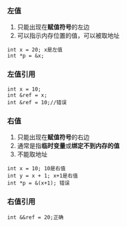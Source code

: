 ### 左值
1. 只能出现在**赋值符号**的左边
2. 可以指示内存位置的值，可以被取地址
```
int x = 20; x是左值
int *p = &x;
```

### 左值引用

```
int x = 10;
int &ref = x;
int &ref = 10;//错误
```

### 右值
1. 只能出现在**赋值符号**的右边
2. 通常是指**临时变量**或**绑定不到内存的值**
3. 不能取地址
```
int x = 10; 10是右值
int y = x + 1; x+1是右值
int *p = &(x+1); 错误
```

### 右值引用
```
int &&ref = 20;正确
```